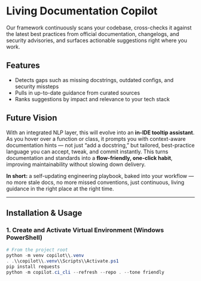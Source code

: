 # Living Documentation Copilot

Our framework continuously scans your codebase, cross-checks it against the latest best practices from official documentation, changelogs, and security advisories, and surfaces actionable suggestions right where you work.

## Features

- Detects gaps such as missing docstrings, outdated configs, and security missteps
- Pulls in up-to-date guidance from curated sources
- Ranks suggestions by impact and relevance to your tech stack

## Future Vision

With an integrated NLP layer, this will evolve into an **in-IDE tooltip assistant**. As you hover over a function or class, it prompts you with context-aware documentation hints — not just “add a docstring,” but tailored, best-practice language you can accept, tweak, and commit instantly. This turns documentation and standards into a **flow-friendly, one-click habit**, improving maintainability without slowing down delivery.

**In short:** a self-updating engineering playbook, baked into your workflow — no more stale docs, no more missed conventions, just continuous, living guidance in the right place at the right time.

---

## Installation & Usage

### 1. Create and Activate Virtual Environment (Windows PowerShell)

```powershell
# From the project root
python -m venv copilot\\.venv
. .\\copilot\\.venv\\Scripts\\Activate.ps1
pip install requests
python -m copilot.ci_cli --refresh --repo . --tone friendly
